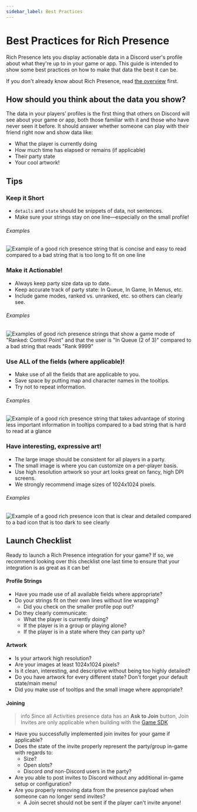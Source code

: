 ```yaml
---
sidebar_label: Best Practices
---
```


# Best Practices for Rich Presence

Rich Presence lets you display actionable data in a Discord user's profile about what they're up to in your game or app. This guide is intended to show some best practices on how to make that data the best it can be.

If you don't already know about Rich Presence, read [the overview](#DOCS_RICH_PRESENCE_OVERVIEW) first.

## How should you think about the data you show?

The data in your players’ profiles is the first thing that others on Discord will see about your game or app, both those familiar with it and those who have never seen it before. It should answer whether someone can play with their friend right now and show data like:

- What the player is currently doing
- How much time has elapsed or remains (if applicable)
- Their party state
- Your cool artwork!

## Tips

### Keep it Short

- `details` and `state` should be snippets of data, not sentences.
- Make sure your strings stay on one line—especially on the small profile!

###### Examples

![Example of a good rich presence string that is concise and easy to read compared to a bad string that is too long to fit on one line](rp-short-strings.webp)

### Make it Actionable!

- Always keep party size data up to date.
- Keep accurate track of party state: In Queue, In Game, In Menus, etc.
- Include game modes, ranked vs. unranked, etc. so others can clearly see.

###### Examples

![Examples of good rich presence strings that show a game mode of "Ranked: Control Point" and that the user is "In Queue (2 of 3)" compared to a bad string that reads "Rank 9999"](rp-actionable.webp)

### Use ALL of the fields (where applicable)!

- Make use of all the fields that are applicable to you.
- Save space by putting map and character names in the tooltips.
- Try not to repeat information.

###### Examples

![Example of a good rich presence string that takes advantage of storing less important information in tooltips compared to a bad string that is hard to read at a glance](rp-all-fields.webp)

### Have interesting, expressive art!

- The large image should be consistent for all players in a party.
- The small image is where you can customize on a per-player basis.
- Use high resolution artwork so your art looks great on fancy, high DPI screens.
- We strongly recommend image sizes of 1024x1024 pixels.

###### Examples

![Example of a good rich presence icon that is clear and detailed compared to a bad icon that is too dark to see clearly](rp-good-art.webp)

## Launch Checklist

Ready to launch a Rich Presence integration for your game? If so, we recommend looking over this checklist one last time to ensure that your integration is as great as it can be!

#### Profile Strings

- Have you made use of all available fields where appropriate?
- Do your strings fit on their own lines without line wrapping?
  - Did you check on the smaller profile pop out?
- Do they clearly communicate:
  - What the player is currently doing?
  - If the player is in a group or playing alone?
  - If the player is in a state where they can party up?

#### Artwork

- Is your artwork high resolution?
- Are your images at least 1024x1024 pixels?
- Is it clean, interesting, and descriptive without being too highly detailed?
- Do you have artwork for every different state? Don't forget your default state/main menu!
- Did you make use of tooltips and the small image where appropriate?

#### Joining

> info
> Since all Activities presence data has an **Ask to Join** button, Join Invites are only applicable when building with the [Game SDK](#DOCS_RICH_PRESENCE_USING_WITH_THE_GAME_SDK)

- Have you successfully implemented join invites for your game if applicable?
- Does the state of the invite properly represent the party/group in-game with regards to:
  - Size?
  - Open slots?
  - Discord _and_ non-Discord users in the party?
- Are you able to post invites to Discord without any additional in-game setup or configuration?
- Are you properly removing data from the presence payload when someone can no longer send invites?
  - A Join secret should not be sent if the player can't invite anyone!
